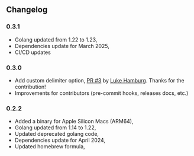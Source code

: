## Changelog

### 0.3.1

* Golang updated from 1.22 to 1.23,
* Dependencies update for March 2025,
* CI/CD updates

### 0.3.0

* Add custom delimiter option, [PR #3](https://github.com/gdubicki/ets/pull/3) by [Luke Hamburg](https://github.com/luckman212). Thanks for the contribution!
* Improvements for contributors (pre-commit hooks, releases docs, etc.)

### 0.2.2

* Added a binary for Apple Silicon Macs (ARM64),
* Golang updated from 1.14 to 1.22,
* Updated deprecated golang code,
* Dependencies update for April 2024,
* Updated homebrew formula,
